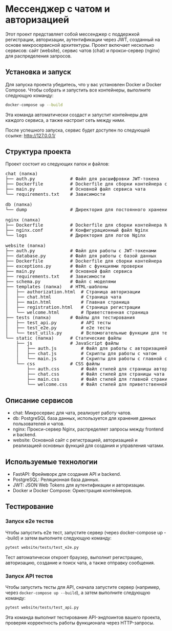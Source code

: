 # Мессенджер с чатом и авторизацией

Этот проект представляет собой мессенджер с поддержкой регистрации, авторизации, аутентификации через JWT, созданный на основе микросервисной архитектуры. Проект включает несколько сервисов: сайт (website), сервис чатов (chat) и прокси-сервер (nginx) для распределения запросов.

## Установка и запуск

Для запуска проекта убедитесь, что у вас установлен Docker и Docker Compose. Чтобы собрать и запустить все контейнеры, выполните следующую команду:

```bash
docker-compose up --build
```

Эта команда автоматически создаст и запустит контейнеры для каждого сервиса, а также настроит сеть между ними.

После успешного запуска, сервис будет доступен по следующей ссылке: http://127.0.0.1/

## Структура проекта

Проект состоит из следующих папок и файлов:

<pre>
chat (папка)
├── auth.py             # Файл для расшифровки JWT-токена
├── Dockerfile          # Dockerfile для сборки контейнера сервиса чата
├── main.py             # Основной файл сервиса чата
└── requirements.txt    # Зависимости

db (папка)
└── dump                # Директория для постоянного хранения dump базы данных

nginx (папка)
├── Dockerfile          # Dockerfile для сборки контейнера Nginx
├── nginx.conf          # Конфигурационный файл Nginx
└── logs                # Директория для логов Nginx

website (папка)
├── auth.py             # Файл для работы с JWT-токенами
├── database.py         # Файл для работы с базой данных
├── Dockerfile          # Dockerfile для сборки контейнера
├── exceptions.py       # Файл с функциями проверки
├── main.py             # Основной файл сервиса
├── requirements.txt    # Зависимости
├── schema.py           # Файл с моделями
├── templates (папка)   # HTML-шаблоны
│   ├── authorization.html  # Страница авторизации
│   ├── chat.html           # Страница чата
│   ├── main.html           # Главная страница
│   ├── registration.html   # Страница регистрации
│   └── welcome.html        # Приветственная страница
├── tests (папка)       # Файлы для тестирования
│   ├── test_api.py         # API тесты
│   ├── test_e2e.py         # e2e тесты
│   └── test_utils.py       # Вспомогательные функции для тестов
└── static (папка)      # Статические файлы
    ├── js              # JavaScript файлы
    │   ├── auth.js         # Файл для работы с авторизацией
    │   ├── chat.js         # Скрипты для работы с чатом
    │   └── main.js         # Скрипты для работы с главной страницей
    └── css             # CSS файлы
        ├── auth.css        # Файл стилей для страницы авторизации и регистрации
        ├── chat.css        # Файл стилей для страницы чата
        ├── main.css        # Файл стилей для главной страницы
        └── welcome.css     # Файл стилей для приветственной страницы
</pre>

## Описание сервисов

 - chat: Микросервис для чата, реализует работу чатов.
 - db: PostgreSQL база данных, используется для хранения данных пользователей и чатов.
 - nginx: Прокси-сервер Nginx, распределяет запросы между frontend и backend.
 - website: Основной сайт с регистрацией, авторизацией и реализацией основных функций для создания и управления чатами.

## Используемые технологии

 - FastAPI: Фреймворк для создания API и backend.
 - PostgreSQL: Реляционная база данных.
 - JWT: JSON Web Tokens для аутентификации и авторизации.
 - Docker и Docker Compose: Оркестрация контейнеров.

## Тестирование
### Запуск e2e тестов

Чтобы запустить e2e тест, запустите сервер (через docker-compose up --build) и затем выполните следующую команду:

```bash
pytest website/tests/test_e2e.py
```

Тест автоматически откроет браузер, выполнит регистрацию, авторизацию, создание и поиск чата, а также отправку сообщения.

### Запуск API тестов

Чтобы запустить тесты для API, сначала запустите сервер (например, через `docker-compose up --build`), а затем выполните следующую команду:

```bash
pytest website/tests/test_api.py
```

Эта команда выполнит тестирование API-эндпоинтов вашего проекта, проверяя корректность работы функционала через HTTP-запросы.